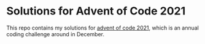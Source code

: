 # Solutions for Advent of Code 2021

This repo contains my solutions for [advent of code 2021](https://adventofcode.com/2021), which is an annual coding
challenge around in December.

